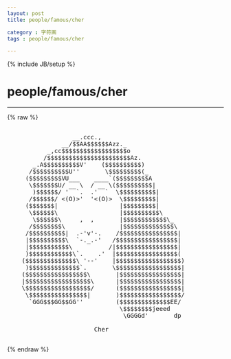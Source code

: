 ```yaml
---
layout: post
title: people/famous/cher
category : 字符画
tags : people/famous/cher
---
```

{% include JB/setup %}
# people/famous/cher
---
{% raw %}
<pre>

                  __.ccc.,
               __/$$AA$$$$$$Azz._
           _,cc$$$$$$$$$$$$$$$$$$o
          /$$$$$$$$$$$$$$$$$$$$$$$Az.
       _.A$$$$$$$$$$V&#039;    ($$$$$$$$$$)
      /$$$$$$$$$$U&#039;&#039;       \$$$$$$$$$(_
     ($$$$$$$$$VU___    ____`($$$$$$$$$A
      \$$$$$$$U/ __ \  / __ \($$$$$$$$$$|
       )$$$$$$/ &#039;  `.  .&#039;  `  \$$$$$$$$$$|
      /$$$$$$/ &lt;(O)&gt;&#039;  &#039;&lt;(O)&gt;  \$$$$$$$$$|
     ($$$$$$$|                 |$$$$$$$$$|
      \$$$$$$\                 |$$$$$$$$$$\
       \$$$$$$\     ,  ,       |$$$$$$$$$$$$\_
      /$$$$$$$$\               |$$$$$$$$$$$$$$\
     /$$$$$$$$$$|  .-&#039;v&#039;-.    /$$$$$$$$$$$$$$$$|
     |$$$$$$$$$$\  `-._.-&#039;   /$$$$$$$$$$$$$$$$$|
     |$$$$$$$$$$$\          /|$$$$$$$$$$$$$$$$$|
     )$$$$$$$$$$$$\`.    .&#039;  |$$$$$$$$$$$$$$$$$(
    ($$$$$$$$$$$$$$\ &#039;--&#039;    |$$$$$$$$$$$$$$$$$$)
     )$$$$$$$$$$$$$$`.       \$$$$$$$$$$$$$$$$$$|
    ($$$$$$$$$$$$$$$$$\       |$$$$$$$$$$$$$$$$$|
    |$$$$$$$$$$$$$$$$$$\      |$$$$$$$$$$$$$$$$$|
    \$$$$$$$$$$$$$$$$$$/      ($$$$$$$$$$$$$$$$$|
     \$$$$$$$$$$$$$$$$|       )$$$$$$$$$$$$$$$$$/
      `GGG$$$GG$$GG&#039;&#039;         ($$$$$$$$$$$$$$EE/
                               \$$$$$$$$jeeed
                                \GGGGd&#039;       dp

                        Cher
 </pre>
{% endraw %}
